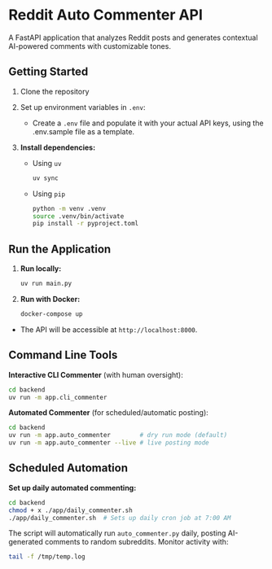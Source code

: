 # Reddit Auto Commenter API

A FastAPI application that analyzes Reddit posts and generates contextual AI-powered comments with customizable tones.

## Getting Started

1. Clone the repository
2. Set up environment variables in `.env`:

   - Create a `.env` file and populate it with your actual API keys, using the .env.sample file as a template.

3. **Install dependencies:**
   - Using `uv`
     ```bash
     uv sync
     ```
   - Using `pip`
     ```bash
     python -m venv .venv
     source .venv/bin/activate
     pip install -r pyproject.toml
     ```

## Run the Application

1. **Run locally:**
   ```bash
   uv run main.py
   ```
2. **Run with Docker:**
   ```bash
   docker-compose up
   ```

- The API will be accessible at `http://localhost:8000`.

## Command Line Tools

**Interactive CLI Commenter** (with human oversight):

```bash
cd backend
uv run -m app.cli_commenter
```

**Automated Commenter** (for scheduled/automatic posting):

```bash
cd backend
uv run -m app.auto_commenter        # dry run mode (default)
uv run -m app.auto_commenter --live # live posting mode
```

## Scheduled Automation

**Set up daily automated commenting:**

```bash
cd backend
chmod + x ./app/daily_commenter.sh
./app/daily_commenter.sh  # Sets up daily cron job at 7:00 AM
```

The script will automatically run `auto_commenter.py` daily, posting AI-generated comments to random subreddits. Monitor activity with:

```bash
tail -f /tmp/temp.log
```
